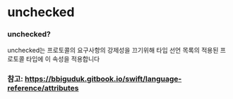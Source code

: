 # unchecked

### unchecked?

unchecked는 프로토콜의 요구사항의 강제성을 끄기위해 타입 선언 목록의 적용된 프로토콜 타입에 이 속성을 적용합니다

### 참고: https://bbiguduk.gitbook.io/swift/language-reference/attributes
